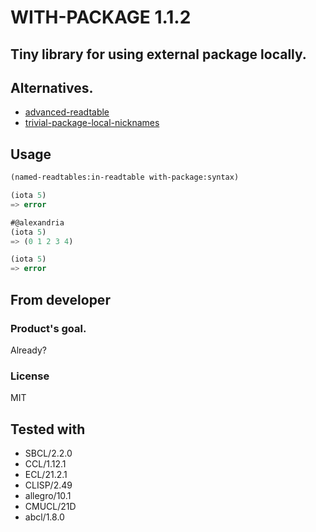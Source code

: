 # WITH-PACKAGE 1.1.2

## Tiny library for using external package locally.

## Alternatives.

* [advanced-readtable]
* [trivial-package-local-nicknames]

## Usage
```lisp
(named-readtables:in-readtable with-package:syntax)

(iota 5)
=> error

#@alexandria
(iota 5)
=> (0 1 2 3 4)

(iota 5)
=> error
```

## From developer

### Product's goal.
Already?

### License
MIT

## Tested with

* SBCL/2.2.0
* CCL/1.12.1
* ECL/21.2.1
* CLISP/2.49
* allegro/10.1
* CMUCL/21D
* abcl/1.8.0

<!-- Links -->

[advanced-readtable]:https://github.com/Kalimehtar/advanced-readtable
[trivial-package-local-nicknames]:https://github.com/phoe/trivial-package-local-nicknames

